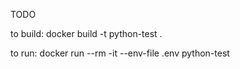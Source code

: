 TODO

to build: 
docker build -t python-test .

to run:
docker run --rm -it --env-file .env python-test
